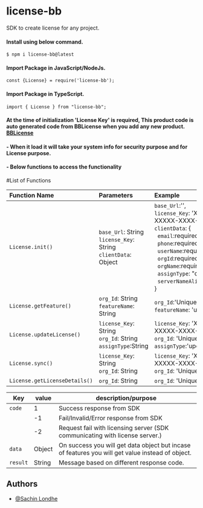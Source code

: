 # license-bb
 SDK to create license for any project.

#### Install using below command.
```
$ npm i license-bb@latest

```

#### Import Package in JavaScript/NodeJs.
```
const {License} = require('license-bb');

```

#### Import Package in TypeScript.
```
import { License } from "license-bb";

```

#### At the time of initialization 'License Key' is required, This product code is auto generated code from BBLicense when you add any new product. [BBLicense](https://licensing.crib4u.com/sign-in)

#### - When it load it will take your system info for security purpose and for License purpose.

#### - Below functions to access the functionality


#List of Functions

| Function Name | Parameters | Example |
| :----------|:--------- | :--------- | 
| `License.init()` | `base_Url`: String <br />`license_Key`: String <br />`clientData`: Object | `base_Url`:'<LicenseServerBaseUrl>',<br />`license_Key`: 'XXXX-XXXXX-XXXX-XXX', <br />`clientData`: {<br />&nbsp;&nbsp;`email`:required*,<br />&nbsp;&nbsp;`phone`:required*,<br />&nbsp;&nbsp;`userName`:required*,<br />&nbsp;&nbsp;`orgId`:required*,<br />&nbsp;&nbsp;`orgName`:required*, <br />&nbsp;&nbsp;`assignType`: "default"<br />&nbsp;&nbsp;`serverNameAlias`:required*<br />}|
| `License.getFeature()` | `org_Id`: String <br />`featureName`: String | `org_Id`:'UniqueId',<br />`featureName`: 'users' |
| `License.updateLicense()` | `license_Key`: String <br />`org_Id`: String <br />`assignType`:String | `license_Key`: 'XXXX-XXXXX-XXXX-XXX',<br />`org_Id`: 'UniqueId'<br />`assignType`:'update' | 
| `License.sync()` | `license_Key`: String <br />`org_Id`: String |`license_Key`: 'XXXX-XXXXX-XXXX-XXX',<br />`org_Id`: 'UniqueId' |
| `License.getLicenseDetails()` | `org_Id`: String |`org_Id`: 'UniqueId' | 

| Key | value | description/purpose | 
|----- |------ |------ |
| `code` | 1 | Success response from SDK |
|   | -1 | Fail/Invalid/Error response from SDK |
|   | -2 | Request fail with licensing server (SDK communicating with license server.) |
| `data` | Object | On success you will get data object but incase of features you will get value instead of object. |
| `result` | String | Message based on different response code. |

## Authors

- [@Sachin Londhe](https://github.com/sachin-8055)